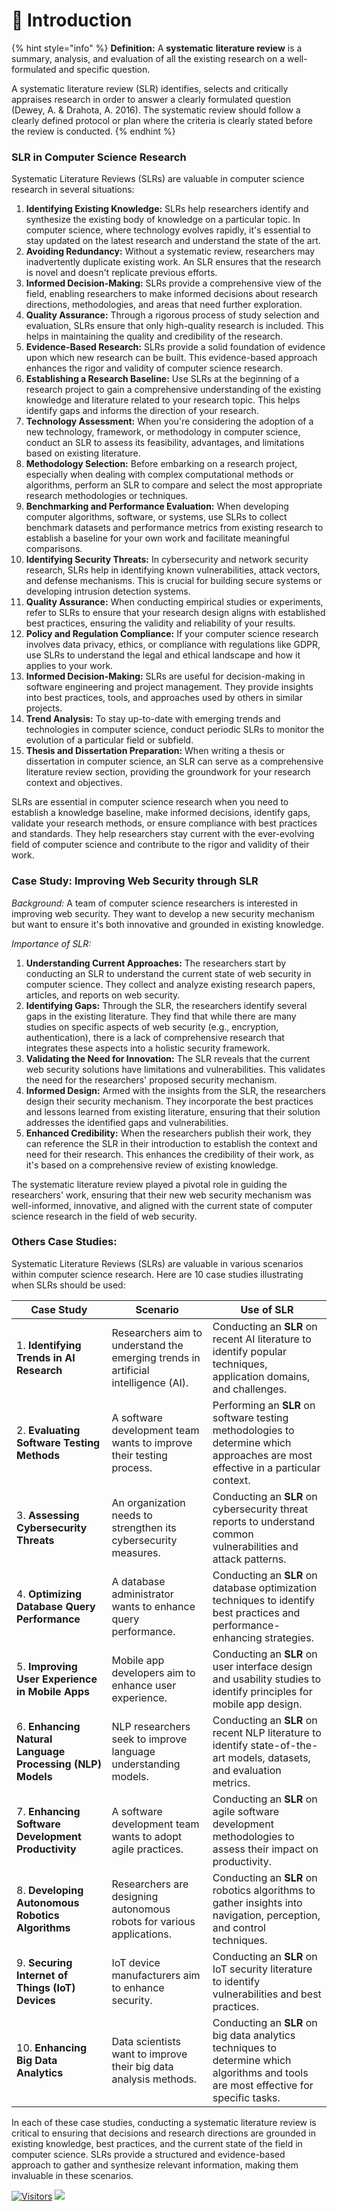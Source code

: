 # 🧠 Introduction

{% hint style="info" %}
**Definition:** A **systematic** **literature review** is a summary, analysis, and evaluation of all the existing research on a well-formulated and specific question.

A systematic literature review (SLR) identifies, selects and critically appraises research in order to answer a clearly formulated question (Dewey, A. & Drahota, A. 2016). The systematic review should follow a clearly defined protocol or plan where the criteria is clearly stated before the review is conducted.
{% endhint %}

### SLR in Computer Science Research

Systematic Literature Reviews (SLRs) are valuable in computer science research in several situations:

1. **Identifying Existing Knowledge:** SLRs help researchers identify and synthesize the existing body of knowledge on a particular topic. In computer science, where technology evolves rapidly, it's essential to stay updated on the latest research and understand the state of the art.
2. **Avoiding Redundancy:** Without a systematic review, researchers may inadvertently duplicate existing work. An SLR ensures that the research is novel and doesn't replicate previous efforts.
3. **Informed Decision-Making:** SLRs provide a comprehensive view of the field, enabling researchers to make informed decisions about research directions, methodologies, and areas that need further exploration.
4. **Quality Assurance:** Through a rigorous process of study selection and evaluation, SLRs ensure that only high-quality research is included. This helps in maintaining the quality and credibility of the research.
5. **Evidence-Based Research:** SLRs provide a solid foundation of evidence upon which new research can be built. This evidence-based approach enhances the rigor and validity of computer science research.
6. **Establishing a Research Baseline:** Use SLRs at the beginning of a research project to gain a comprehensive understanding of the existing knowledge and literature related to your research topic. This helps identify gaps and informs the direction of your research.
7. **Technology Assessment:** When you're considering the adoption of a new technology, framework, or methodology in computer science, conduct an SLR to assess its feasibility, advantages, and limitations based on existing literature.
8. **Methodology Selection:** Before embarking on a research project, especially when dealing with complex computational methods or algorithms, perform an SLR to compare and select the most appropriate research methodologies or techniques.
9. **Benchmarking and Performance Evaluation:** When developing computer algorithms, software, or systems, use SLRs to collect benchmark datasets and performance metrics from existing research to establish a baseline for your own work and facilitate meaningful comparisons.
10. **Identifying Security Threats:** In cybersecurity and network security research, SLRs help in identifying known vulnerabilities, attack vectors, and defense mechanisms. This is crucial for building secure systems or developing intrusion detection systems.
11. **Quality Assurance:** When conducting empirical studies or experiments, refer to SLRs to ensure that your research design aligns with established best practices, ensuring the validity and reliability of your results.
12. **Policy and Regulation Compliance:** If your computer science research involves data privacy, ethics, or compliance with regulations like GDPR, use SLRs to understand the legal and ethical landscape and how it applies to your work.
13. **Informed Decision-Making:** SLRs are useful for decision-making in software engineering and project management. They provide insights into best practices, tools, and approaches used by others in similar projects.
14. **Trend Analysis:** To stay up-to-date with emerging trends and technologies in computer science, conduct periodic SLRs to monitor the evolution of a particular field or subfield.
15. **Thesis and Dissertation Preparation:** When writing a thesis or dissertation in computer science, an SLR can serve as a comprehensive literature review section, providing the groundwork for your research context and objectives.

SLRs are essential in computer science research when you need to establish a knowledge baseline, make informed decisions, identify gaps, validate your research methods, or ensure compliance with best practices and standards. They help researchers stay current with the ever-evolving field of computer science and contribute to the rigor and validity of their work.

### **Case Study: Improving Web Security through SLR**

_Background:_ A team of computer science researchers is interested in improving web security. They want to develop a new security mechanism but want to ensure it's both innovative and grounded in existing knowledge.

_Importance of SLR:_

1. **Understanding Current Approaches:** The researchers start by conducting an SLR to understand the current state of web security in computer science. They collect and analyze existing research papers, articles, and reports on web security.
2. **Identifying Gaps:** Through the SLR, the researchers identify several gaps in the existing literature. They find that while there are many studies on specific aspects of web security (e.g., encryption, authentication), there is a lack of comprehensive research that integrates these aspects into a holistic security framework.
3. **Validating the Need for Innovation:** The SLR reveals that the current web security solutions have limitations and vulnerabilities. This validates the need for the researchers' proposed security mechanism.
4. **Informed Design:** Armed with the insights from the SLR, the researchers design their security mechanism. They incorporate the best practices and lessons learned from existing literature, ensuring that their solution addresses the identified gaps and vulnerabilities.
5. **Enhanced Credibility:** When the researchers publish their work, they can reference the SLR in their introduction to establish the context and need for their research. This enhances the credibility of their work, as it's based on a comprehensive review of existing knowledge.

The systematic literature review played a pivotal role in guiding the researchers' work, ensuring that their new web security mechanism was well-informed, innovative, and aligned with the current state of computer science research in the field of web security.

### Others Case Studies:

Systematic Literature Reviews (SLRs) are valuable in various scenarios within computer science research. Here are 10 case studies illustrating when SLRs should be used:

| Case Study                                                | Scenario                                                                           | Use of SLR                                                                                                                            |
| --------------------------------------------------------- | ---------------------------------------------------------------------------------- | ------------------------------------------------------------------------------------------------------------------------------------- |
| 1. **Identifying Trends in AI Research**                  | Researchers aim to understand the emerging trends in artificial intelligence (AI). | Conducting an **SLR** on recent AI literature to identify popular techniques, application domains, and challenges.                    |
| 2. **Evaluating Software Testing Methods**                | A software development team wants to improve their testing process.                | Performing an **SLR** on software testing methodologies to determine which approaches are most effective in a particular context.     |
| 3. **Assessing Cybersecurity Threats**                    | An organization needs to strengthen its cybersecurity measures.                    | Conducting an **SLR** on cybersecurity threat reports to understand common vulnerabilities and attack patterns.                       |
| 4. **Optimizing Database Query Performance**              | A database administrator wants to enhance query performance.                       | Conducting an **SLR** on database optimization techniques to identify best practices and performance-enhancing strategies.            |
| 5. **Improving User Experience in Mobile Apps**           | Mobile app developers aim to enhance user experience.                              | Conducting an **SLR** on user interface design and usability studies to identify principles for mobile app design.                    |
| 6. **Enhancing Natural Language Processing (NLP) Models** | NLP researchers seek to improve language understanding models.                     | Conducting an **SLR** on recent NLP literature to identify state-of-the-art models, datasets, and evaluation metrics.                 |
| 7. **Enhancing Software Development Productivity**        | A software development team wants to adopt agile practices.                        | Conducting an **SLR** on agile software development methodologies to assess their impact on productivity.                             |
| 8. **Developing Autonomous Robotics Algorithms**          | Researchers are designing autonomous robots for various applications.              | Conducting an **SLR** on robotics algorithms to gather insights into navigation, perception, and control techniques.                  |
| 9. **Securing Internet of Things (IoT) Devices**          | IoT device manufacturers aim to enhance security.                                  | Conducting an **SLR** on IoT security literature to identify vulnerabilities and best practices.                                      |
| 10. **Enhancing Big Data Analytics**                      | Data scientists want to improve their big data analysis methods.                   | Conducting an **SLR** on big data analytics techniques to determine which algorithms and tools are most effective for specific tasks. |

In each of these case studies, conducting a systematic literature review is critical to ensuring that decisions and research directions are grounded in existing knowledge, best practices, and the current state of the field in computer science. SLRs provide a structured and evidence-based approach to gather and synthesize relevant information, making them invaluable in these scenarios.

[![Visitors](https://api.visitorbadge.io/api/visitors?path=https%3A%2F%2Fgithub.com%2Fdrshahizan\&labelColor=%23697689\&countColor=%23555555\&style=plastic)](https://visitorbadge.io/status?path=https%3A%2F%2Fgithub.com%2Fdrshahizan) ![](https://hit.yhype.me/github/profile?user\_id=81284918)
